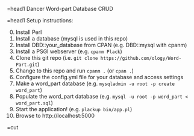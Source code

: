 =head1 Dancer Word-part Database CRUD

=head1 Setup instructions:

0. Install Perl
1. Install a database (mysql is used in this repo)
2. Install DBD::your_database from CPAN  (e.g. DBD::mysql with cpanm)
3. Install a PSGI webserver  (e.g. `cpanm Plack`)
4. Clone this git repo  (i.e. `git clone https://github.com/ology/Word-Part.git`)
5. Change to this repo and run `cpanm .`  (or `cpan .`)
6. Configure the config.yml file for your database and access settings
7. Make a word_part database  (e.g. `mysqladmin -u root -p create word_part`)
8. Populate the word_part database  (e.g. `mysql -u root -p word_part < word_part.sql`)
9. Start the application!  (e.g. `plackup bin/app.pl`)
10. Browse to http://localhost:5000

=cut

